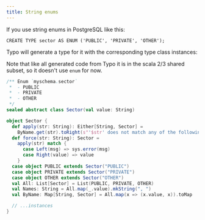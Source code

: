 ```yaml
---
title: String enums
---
```


If you use string enums in PostgreSQL like this:

```postgresql
CREATE TYPE sector AS ENUM ('PUBLIC', 'PRIVATE', 'OTHER');
```

Typo will generate a type for it with the corresponding type class instances:

Note that like all generated code from Typo it is in the scala 2/3 shared subset, so
it doesn't use `enum` for now.

```scala mdoc
/** Enum `myschema.sector`
 *  - PUBLIC
 *  - PRIVATE
 *  - OTHER
 */
sealed abstract class Sector(val value: String)

object Sector {
  def apply(str: String): Either[String, Sector] =
    ByName.get(str).toRight(s"'$str' does not match any of the following legal values: $Names")
  def force(str: String): Sector =
    apply(str) match {
      case Left(msg) => sys.error(msg)
      case Right(value) => value
    }
  case object PUBLIC extends Sector("PUBLIC")
  case object PRIVATE extends Sector("PRIVATE")
  case object OTHER extends Sector("OTHER")
  val All: List[Sector] = List(PUBLIC, PRIVATE, OTHER)
  val Names: String = All.map(_.value).mkString(", ")
  val ByName: Map[String, Sector] = All.map(x => (x.value, x)).toMap

  // ...instances
}
```